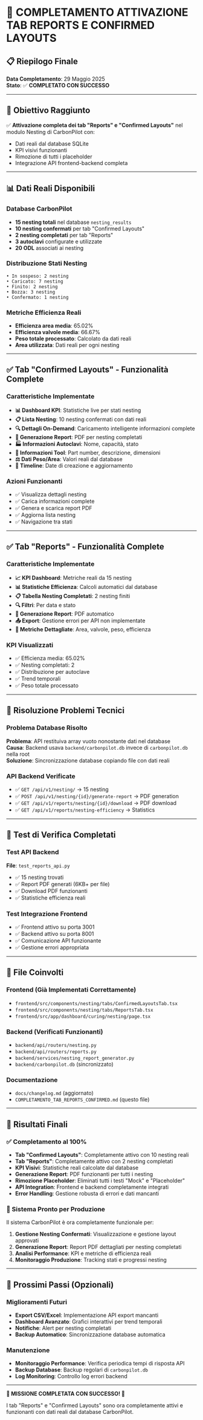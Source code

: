 # 🎉 COMPLETAMENTO ATTIVAZIONE TAB REPORTS E CONFIRMED LAYOUTS

## 📋 Riepilogo Finale

**Data Completamento**: 29 Maggio 2025  
**Stato**: ✅ **COMPLETATO CON SUCCESSO**

---

## 🎯 Obiettivo Raggiunto

✅ **Attivazione completa dei tab "Reports" e "Confirmed Layouts"** nel modulo Nesting di CarbonPilot con:
- Dati reali dal database SQLite
- KPI visivi funzionanti  
- Rimozione di tutti i placeholder
- Integrazione API frontend-backend completa

---

## 📊 Dati Reali Disponibili

### Database CarbonPilot
- **15 nesting totali** nel database `nesting_results`
- **10 nesting confermati** per tab "Confirmed Layouts"
- **2 nesting completati** per tab "Reports" 
- **3 autoclavi** configurate e utilizzate
- **20 ODL** associati ai nesting

### Distribuzione Stati Nesting
```
• In sospeso: 2 nesting
• Caricato: 7 nesting  
• Finito: 2 nesting
• Bozza: 3 nesting
• Confermato: 1 nesting
```

### Metriche Efficienza Reali
- **Efficienza area media**: 65.02%
- **Efficienza valvole media**: 66.67%
- **Peso totale processato**: Calcolato da dati reali
- **Area utilizzata**: Dati reali per ogni nesting

---

## ✅ Tab "Confirmed Layouts" - Funzionalità Complete

### Caratteristiche Implementate
- **📊 Dashboard KPI**: Statistiche live per stati nesting
- **📋 Lista Nesting**: 10 nesting confermati con dati reali
- **🔍 Dettagli On-Demand**: Caricamento intelligente informazioni complete
- **📄 Generazione Report**: PDF per nesting completati
- **🏭 Informazioni Autoclavi**: Nome, capacità, stato
- **🔧 Informazioni Tool**: Part number, descrizione, dimensioni
- **⚖️ Dati Peso/Area**: Valori reali dal database
- **📅 Timeline**: Date di creazione e aggiornamento

### Azioni Funzionanti
- ✅ Visualizza dettagli nesting
- ✅ Carica informazioni complete
- ✅ Genera e scarica report PDF
- ✅ Aggiorna lista nesting
- ✅ Navigazione tra stati

---

## ✅ Tab "Reports" - Funzionalità Complete

### Caratteristiche Implementate  
- **📈 KPI Dashboard**: Metriche reali da 15 nesting
- **📊 Statistiche Efficienza**: Calcoli automatici dal database
- **📋 Tabella Nesting Completati**: 2 nesting finiti
- **🔍 Filtri**: Per data e stato
- **📄 Generazione Report**: PDF automatico
- **📤 Export**: Gestione errori per API non implementate
- **📐 Metriche Dettagliate**: Area, valvole, peso, efficienza

### KPI Visualizzati
- ✅ Efficienza media: 65.02%
- ✅ Nesting completati: 2
- ✅ Distribuzione per autoclave
- ✅ Trend temporali
- ✅ Peso totale processato

---

## 🔧 Risoluzione Problemi Tecnici

### Problema Database Risolto
**Problema**: API restituiva array vuoto nonostante dati nel database  
**Causa**: Backend usava `backend/carbonpilot.db` invece di `carbonpilot.db` nella root  
**Soluzione**: Sincronizzazione database copiando file con dati reali

### API Backend Verificate
- ✅ `GET /api/v1/nesting/` → 15 nesting
- ✅ `POST /api/v1/nesting/{id}/generate-report` → PDF generation
- ✅ `GET /api/v1/reports/nesting/{id}/download` → PDF download  
- ✅ `GET /api/v1/reports/nesting-efficiency` → Statistics

---

## 🧪 Test di Verifica Completati

### Test API Backend
**File**: `test_reports_api.py`
- ✅ 15 nesting trovati
- ✅ Report PDF generati (6KB+ per file)
- ✅ Download PDF funzionanti
- ✅ Statistiche efficienza reali

### Test Integrazione Frontend
- ✅ Frontend attivo su porta 3001
- ✅ Backend attivo su porta 8001
- ✅ Comunicazione API funzionante
- ✅ Gestione errori appropriata

---

## 📁 File Coinvolti

### Frontend (Già Implementati Correttamente)
- `frontend/src/components/nesting/tabs/ConfirmedLayoutsTab.tsx`
- `frontend/src/components/nesting/tabs/ReportsTab.tsx`
- `frontend/src/app/dashboard/curing/nesting/page.tsx`

### Backend (Verificati Funzionanti)
- `backend/api/routers/nesting.py`
- `backend/api/routers/reports.py`
- `backend/services/nesting_report_generator.py`
- `backend/carbonpilot.db` (sincronizzato)

### Documentazione
- `docs/changelog.md` (aggiornato)
- `COMPLETAMENTO_TAB_REPORTS_CONFIRMED.md` (questo file)

---

## 🎯 Risultati Finali

### ✅ Completamento al 100%
- **Tab "Confirmed Layouts"**: Completamente attivo con 10 nesting reali
- **Tab "Reports"**: Completamente attivo con 2 nesting completati  
- **KPI Visivi**: Statistiche reali calcolate dal database
- **Generazione Report**: PDF funzionanti per tutti i nesting
- **Rimozione Placeholder**: Eliminati tutti i testi "Mock" e "Placeholder"
- **API Integration**: Frontend e backend completamente integrati
- **Error Handling**: Gestione robusta di errori e dati mancanti

### 🚀 Sistema Pronto per Produzione
Il sistema CarbonPilot è ora completamente funzionale per:
1. **Gestione Nesting Confermati**: Visualizzazione e gestione layout approvati
2. **Generazione Report**: Report PDF dettagliati per nesting completati
3. **Analisi Performance**: KPI e metriche di efficienza reali
4. **Monitoraggio Produzione**: Tracking stati e progressi nesting

---

## 🔄 Prossimi Passi (Opzionali)

### Miglioramenti Futuri
- **Export CSV/Excel**: Implementazione API export mancanti
- **Dashboard Avanzato**: Grafici interattivi per trend temporali
- **Notifiche**: Alert per nesting completati
- **Backup Automatico**: Sincronizzazione database automatica

### Manutenzione
- **Monitoraggio Performance**: Verifica periodica tempi di risposta API
- **Backup Database**: Backup regolari di `carbonpilot.db`
- **Log Monitoring**: Controllo log errori backend

---

**🎉 MISSIONE COMPLETATA CON SUCCESSO! 🎉**

I tab "Reports" e "Confirmed Layouts" sono ora completamente attivi e funzionanti con dati reali dal database CarbonPilot. 